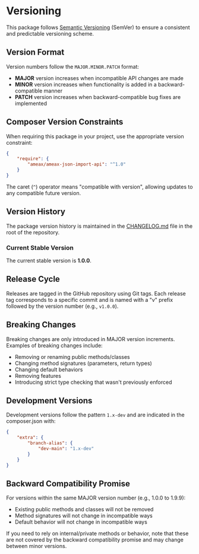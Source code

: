 # Versioning

This package follows [Semantic Versioning](https://semver.org/) (SemVer) to ensure a consistent and predictable versioning scheme.

## Version Format

Version numbers follow the `MAJOR.MINOR.PATCH` format:

- **MAJOR** version increases when incompatible API changes are made
- **MINOR** version increases when functionality is added in a backward-compatible manner
- **PATCH** version increases when backward-compatible bug fixes are implemented

## Composer Version Constraints

When requiring this package in your project, use the appropriate version constraint:

```json
{
    "require": {
        "ameax/ameax-json-import-api": "^1.0"
    }
}
```

The caret (`^`) operator means "compatible with version", allowing updates to any compatible future version.

## Version History

The package version history is maintained in the [CHANGELOG.md](../CHANGELOG.md) file in the root of the repository.

### Current Stable Version

The current stable version is **1.0.0**.

## Release Cycle

Releases are tagged in the GitHub repository using Git tags. Each release tag corresponds to a specific commit and is named with a "v" prefix followed by the version number (e.g., `v1.0.0`).

## Breaking Changes

Breaking changes are only introduced in MAJOR version increments. Examples of breaking changes include:

- Removing or renaming public methods/classes
- Changing method signatures (parameters, return types)
- Changing default behaviors
- Removing features
- Introducing strict type checking that wasn't previously enforced

## Development Versions

Development versions follow the pattern `1.x-dev` and are indicated in the composer.json with:

```json
{
    "extra": {
        "branch-alias": {
            "dev-main": "1.x-dev"
        }
    }
}
```

## Backward Compatibility Promise

For versions within the same MAJOR version number (e.g., 1.0.0 to 1.9.9):

- Existing public methods and classes will not be removed
- Method signatures will not change in incompatible ways
- Default behavior will not change in incompatible ways

If you need to rely on internal/private methods or behavior, note that these are not covered by the backward compatibility promise and may change between minor versions.